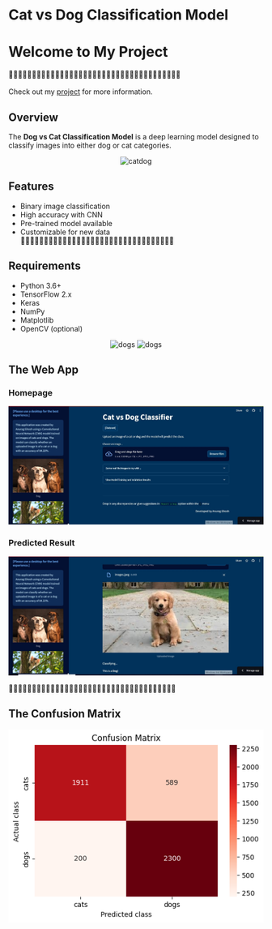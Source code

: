 # Cat vs Dog Classification Model

<h1>Welcome to My Project</h1>
🐶🐱🐶🐱🐶🐱🐶🐱🐶🐱🐶🐱🐶🐱🐶🐱🐶🐱🐶🐱🐶🐱🐶🐱🐶🐱🐶🐱🐶🐱🐶🐱🐶🐱🐶🐱🐶
<br>
<br>
Check out my <a href="https://creativeag-catdogclassify.streamlit.app/">project</a> for more information.

## Overview
The **Dog vs Cat Classification Model** is a deep learning model designed to classify images into either dog or cat categories.
<p align="center">
  <img src="https://media3.giphy.com/media/v1.Y2lkPTc5MGI3NjExZmo5d3UzNWtoMHh2bzI1eGc5M2o0aWk2bnVpeDIweDNyZ295Ym5lbiZlcD12MV9pbnRlcm5hbF9naWZfYnlfaWQmY3Q9Zw/Rdx8SHjHhiVUI/giphy.gif" alt="catdog">
</p>

## Features
- Binary image classification
- High accuracy with CNN
- Pre-trained model available
- Customizable for new data<br>
🐶🐱🐶🐱🐶🐱🐶🐱🐶🐱🐶🐱🐶🐱🐶🐱🐶🐱🐶🐱🐶🐱🐶🐱🐶🐱🐶🐱🐶🐱🐶🐱🐶
## Requirements
- Python 3.6+
- TensorFlow 2.x
- Keras
- NumPy
- Matplotlib
- OpenCV (optional)
<p  align="center">
  <img src="https://images.pexels.com/photos/1959054/pexels-photo-1959054.jpeg?auto=compress&cs=tinysrgb&w=600" alt="dogs">
  
   <img src="https://images.pexels.com/photos/45170/kittens-cat-cat-puppy-rush-45170.jpeg?auto=compress&cs=tinysrgb&w=600" alt="dogs">
</p>

## The Web App
<h3>Homepage</h3>
<p  align="center">
  <img src="https://github.com/Anurag-ghosh-12/Cats_Vs_Dogs_Classify/blob/main/dogcatapp_home.jpg" alt="dogs">
  <h3>Predicted Result</h3>
   <img src="https://github.com/Anurag-ghosh-12/Cats_Vs_Dogs_Classify/blob/main/dogcat_predit.jpg" alt="dogs">
</p>
🐶🐱🐶🐱🐶🐱🐶🐱🐶🐱🐶🐱🐶🐱🐶🐱🐶🐱🐶🐱🐶🐱🐶🐱🐶🐱🐶🐱🐶🐱🐶🐱🐶🐱🐶🐱

## The Confusion Matrix
<p  align="center">
  <img src="https://github.com/Anurag-ghosh-12/Cats_Vs_Dogs_Classify/blob/main/images/confusion_mat.png" alt="dogs">
</p>
                                     
